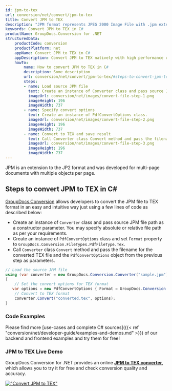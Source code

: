 ```yaml
---
id: jpm-to-tex
url: conversion/net/convert/jpm-to-tex
title: Convert JPM to TEX
description: "JPM format represents JPEG 2000 Image File with .jpm extension. Learn how to convert JPM to TEX file programmatically in C# language using GroupDocs.Conversion for .NET library."
keywords: Convert JPM to TEX in C#
productName: GroupDocs.Conversion for .NET
structuredData:
    productCode: conversion
    productPlatform: net
    appName: Convert JPM to TEX in C#
    appDescription: Convert JPM to TEX natively with high performance using C# language and server side GroupDocs.Conversion for .NET APIs, without the use of any software like Microsoft or Open Office.
    howTo:
        name: How to convert JPM to TEX in C# 
        description: Some description
        url: conversion/net/convert/jpm-to-tex/#steps-to-convert-jpm-to-tex-in-c
        steps:
        - name: Load source JPM file 
          text: Create an instance of Converter class and pass source JPM file path as a constructor parameter. You may specify absolute or relative file path as per your requirements. 
          imageUrl: conversion/net/images/convert-file-step-1.png
          imageHeight: 196
          imageWidth: 737
        - name: Specify convert options 
          text: Create an instance of PdfConvertOptions class.
          imageUrl: conversion/net/images/convert-file-step-2.png
          imageHeight: 196
          imageWidth: 737
        - name: Convert to TEX and save result 
          text: Call Converter class Convert method and pass the filename for the converted HTML file and the PdfConvertOptions object from the previous step as parameters.
          imageUrl: conversion/net/images/convert-file-step-3.png
          imageHeight: 196
          imageWidth: 737
---
```


JPM is an extension to the JP2 format and was developed for multi-page documents with multiple objects per page.

## Steps to convert JPM to TEX in C#

[GroupDocs.Conversion](https://products.groupdocs.com/conversion/net) allows developers to convert the JPM file to TEX format in an easy and intuitive way just using a few lines of code as described below:

* Create an instance of `Converter` class and pass source JPM file path as a constructor parameter. You may specify absolute or relative file path as per your requirements. 
* Create an instance of `PdfConvertOptions` class and set `Format` property to `GroupDocs.Conversion.FileTypes.PdfFileType.Tex`.
* Call `Converter` class `Convert` method and pass the filename for the converted TEX file and the `PdfConvertOptions` object from the previous step as parameters.

```csharp
// Load the source JPM file
using (var converter = new GroupDocs.Conversion.Converter("sample.jpm"))
{
    // Set the convert options for TEX format
   var options = new PdfConvertOptions { Format = GroupDocs.Conversion.FileTypes.PdfFileType.Tex };
    // Convert to TEX format
    converter.Convert("converted.tex", options);
}
```

### Code Examples

Please find more [use-cases and complete C# sources]({{< ref "conversion/net/developer-guide/examples-and-demos.md" >}}) of our backend and frontend examples and try them for free!

### JPM to TEX Live Demo

GroupDocs.Conversion for .NET provides an online [**JPM to TEX converter**](https://products.groupdocs.app/conversion/jpm-to-tex), which allows you to try it for free and check conversion quality and accuracy.

[!["Convert JPM to TEX"](conversion/net/images/convert-to-tex/convert-jpm-to-tex.png)](https://products.groupdocs.app/conversion/jpm-to-tex)